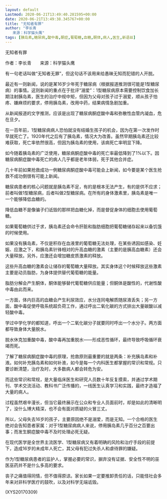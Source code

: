 ```yaml
---
layout: default
Lastmod: 2020-06-21T13:49:40.281595+00:00
date: 2020-06-21T13:49:38.345767+00:00
title: "无知者有罪"
author: "李长青
　　来源：科学猫头鹰"
tags: [胰岛素,糖尿病,酸中毒,酮症,葡萄糖,血糖,酮体,病人,医生,新语丝]
---
```


无知者有罪

作者：李长青　　来源：科学猫头鹰

有一句老话叫做“无知者无罪”，但这句话不该用来给愚昧无知而犯错的人开脱。

最近有一则新闻，说的是某16岁少年死于糖尿病（根据报道推测很可能是1型糖尿病）的事情。这则新闻的重点在于批评“溺爱”：1型糖尿病原本需要控制饮食加长期注射胰岛素，医生的治疗中规中矩，但因为父母对孩子过于溺爱，顺从孩子怕疼、嫌麻烦的要求，停用胰岛素，改用中药，结果病情急剧加重。

从新闻报道的文字推测，应该是出现了糖尿病酮症酸中毒和弥散性血管内凝血，危在旦夕。

在一百年前，1型糖尿病病人恐怕就没有结婚生孩子的机会，因为在第一次发作时早就死亡了。1920年代之后有了胰岛素，情况大为改善。虽然早期胰岛素还比较难获取，死亡率依然很高，但因为胰岛素的使用，该病死亡率明显下降。

如今随着胰岛素的广泛使用，糖尿病酮症酸中毒的死亡率最低降到了1%以下。因糖尿病酮症酸中毒死亡的病人几乎都是老年体弱，死于其他合并症。

几十年前如果抢救成功一例糖尿病酮症酸中毒可能会上新闻，如今要是某个医生抢救不成功倒很有可能上新闻。

糖尿病患者的核心问题就是胰岛素不足，有的是根本无法产生，有的是供不应求；前者叫做1型糖尿病，后者叫做2型糖尿病。在所有的身体激素里，胰岛素是唯一一个能够降低血糖的。

降低血糖不是像骗子们诋毁的那样把血糖化掉，而是督促身体的细胞去使用葡萄糖。

如果葡萄糖供过于求，胰岛素还会命令肝脏和脂肪细胞把葡萄糖储存起来以备饥饿的时候使用。

如果没有胰岛素，不仅是积存在血液里的葡萄糖无法处理，在某些诱因如感染、妊娠、应激之下，和胰岛素针锋相对的升高血糖的激素（主要的是胰高血糖素）还会大量释放。另外，应激还会增加糖皮质激素的释放。

这些升高血糖的激素会让储存的葡萄糖大量释放。其实身体这个时候释放这些激素主要是动员脂肪，为身体提供替代葡萄糖的能量。

脂肪分解会产生酮体，酮体能够替代葡萄糖供应能量；但酮体是酸性的，代谢性酸中毒由此而来。

一方面，体内巨高的血糖会产生利尿效应，水分连同电解质随尿液丢失；另一方面，酸中毒促使呼吸系统超负荷工作，通过呼出二氧化碳的方式排出大量碳酸以减轻酸中毒。

学过中学化学的都知道，呼出一个二氧化碳分子就要同时呼出一个水分子。两方面都导致身体大量脱水。

脱水休克加重酸中毒，酸中毒再加重脱水——形成恶性循环，最终导致呼吸循环衰竭而死。

了解了糖尿病酮症酸中毒的原理，抢救原则最重要的就是两条：补充胰岛素和补液。如何补充胰岛素和如何补液，如今是每一个内科医生都掌握的常识和常规。只要诊断清楚，治疗及时，大多数病人都会转危为安。

而这些常识和常规，是大量临床医生和研究人员数十年反复摸索，并通过学术期刊、学术交流活动、教科书广泛传播的，一线医生认真学习和实践，最终才造福了大量的病人。

过程虽然艰辛漫长，但当它最终展示在公众和专业人员面前时，却是如此的清晰明了，没什么博大精深，也不会有面对质疑的火冒三丈。

所以，父母失去16岁的孩子，主要原因绝不是溺爱，而是无知。一个合格的医生绝对会告知患者家属：对于1型糖尿病病人来说，停用胰岛素几乎百分之百要出事；而发生酮症酸中毒不及时处理必死无疑。

在现代医学是全世界主流医学、1型糖尿病又有着明确的风险和治疗手段的前提下，造成16岁的未成年人死亡，其父母有犯过失杀人和虐待罪的嫌疑。

作为1型糖尿病患者的监护人，掌握必要的常识，摒弃没有证据、安全性不明的巫医巫药并不是什么多高的要求。

丧子之痛值得同情，但不值得原谅。家长如果一定要推卸责任的话，只能怪社会多年来对非科学医疗的鼓吹，以及对科学无端诋毁。

(XYS20170309)

